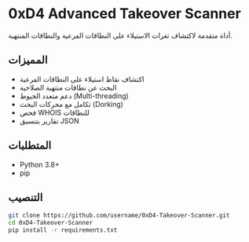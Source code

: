# 0xD4 Advanced Takeover Scanner

أداة متقدمة لاكتشاف ثغرات الاستيلاء على النطاقات الفرعية والنطاقات المنتهية.

## المميزات

- اكتشاف نقاط استيلاء على النطاقات الفرعية
- البحث عن نطاقات منتهية الصلاحية
- دعم متعدد الخيوط (Multi-threading)
- تكامل مع محركات البحث (Dorking)
- فحص WHOIS للنطاقات
- تقارير بتنسيق JSON

## المتطلبات

- Python 3.8+
- pip

## التنصيب

```bash
git clone https://github.com/username/0xD4-Takeover-Scanner.git
cd 0xD4-Takeover-Scanner
pip install -r requirements.txt
